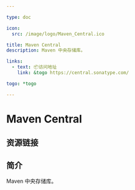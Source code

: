 ```yaml
---

type: doc

icon:
  src: /image/logo/Maven_Central.ico

title: Maven Central
description: Maven 中央存储库。

links:
  - text: 📦访问地址
    link: &togo https://central.sonatype.com/

togo: *togo

---
```


<ShowLogo />

# Maven Central

<ShowBreadcrumb />

## 资源链接

<ShowLinks />

## 简介

Maven 中央存储库。
